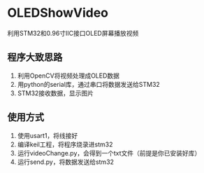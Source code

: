 # OLEDShowVideo
利用STM32和0.96寸IIC接口OLED屏幕播放视频
## 程序大致思路
1. 利用OpenCV将视频处理成OLED数据
2. 用python的serial库，通过串口将数据发送给STM32
3. STM32接收数据，显示图片

## 使用方式
1. 使用usart1，将线接好
2. 编译keil工程，将程序烧录进stm32
3. 运行videoChange.py，会得到一个txt文件（前提是你已安装好库）
4. 运行send.py，将数据发送给stm32
